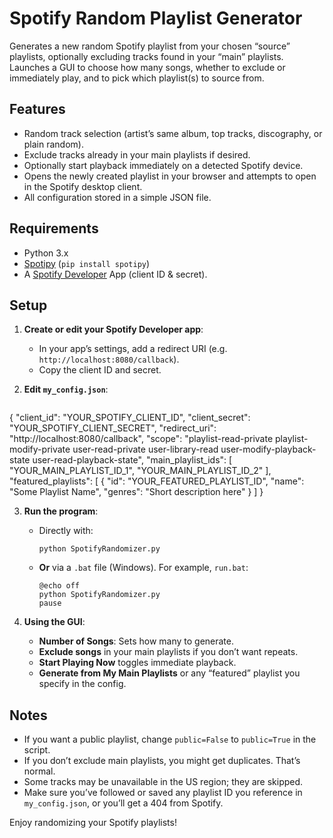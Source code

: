 # Spotify Random Playlist Generator

Generates a new random Spotify playlist from your chosen “source” playlists, optionally excluding tracks found in your “main” playlists. Launches a GUI to choose how many songs, whether to exclude or immediately play, and to pick which playlist(s) to source from.

## Features
- Random track selection (artist’s same album, top tracks, discography, or plain random).
- Exclude tracks already in your main playlists if desired.
- Optionally start playback immediately on a detected Spotify device.
- Opens the newly created playlist in your browser and attempts to open in the Spotify desktop client.
- All configuration stored in a simple JSON file.

## Requirements
- Python 3.x
- [Spotipy](https://spotipy.readthedocs.io/) (`pip install spotipy`)
- A [Spotify Developer](https://developer.spotify.com/dashboard/) App (client ID & secret).

## Setup
1. **Create or edit your Spotify Developer app**:
   - In your app’s settings, add a redirect URI (e.g. `http://localhost:8080/callback`).
   - Copy the client ID and secret.

2. **Edit `my_config.json`**:
   ```json
{
  "client_id": "YOUR_SPOTIFY_CLIENT_ID",
  "client_secret": "YOUR_SPOTIFY_CLIENT_SECRET",
  "redirect_uri": "http://localhost:8080/callback",
  "scope": "playlist-read-private playlist-modify-private user-read-private user-library-read user-modify-playback-state user-read-playback-state",
  "main_playlist_ids": [
    "YOUR_MAIN_PLAYLIST_ID_1",
    "YOUR_MAIN_PLAYLIST_ID_2"
  ],
  "featured_playlists": [
    {
      "id": "YOUR_FEATURED_PLAYLIST_ID",
      "name": "Some Playlist Name",
      "genres": "Short description here"
    }
  ]
}


3. **Run the program**:
   - Directly with:
     ```
     python SpotifyRandomizer.py
     ```
   - **Or** via a `.bat` file (Windows). For example, `run.bat`:
     ```
     @echo off
     python SpotifyRandomizer.py
     pause
     ```

4. **Using the GUI**:
   - **Number of Songs**: Sets how many to generate.
   - **Exclude songs** in your main playlists if you don’t want repeats.
   - **Start Playing Now** toggles immediate playback.
   - **Generate from My Main Playlists** or any “featured” playlist you specify in the config.

## Notes
- If you want a public playlist, change `public=False` to `public=True` in the script.
- If you don’t exclude main playlists, you might get duplicates. That’s normal.
- Some tracks may be unavailable in the US region; they are skipped.
- Make sure you’ve followed or saved any playlist ID you reference in `my_config.json`, or you’ll get a 404 from Spotify.

Enjoy randomizing your Spotify playlists!
